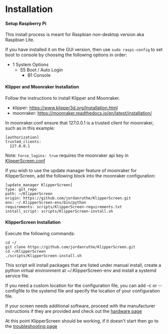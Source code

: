 # Installation

#### Setup Raspberry Pi
This install process is meant for Raspbian non-desktop version aka Raspbian Lite.

If you have installed it on the GUI version, then use `sudo raspi-config` to set boot to console by choosing the following options in order:

* 1 System Options
    * S5 Boot / Auto Login
        * B1 Console

#### Klipper and Moonraker Installation

Follow the instructions to install Klipper and Moonraker.
* klipper: https://www.klipper3d.org/Installation.html
* moonraker: https://moonraker.readthedocs.io/en/latest/installation/

In moonraker.conf ensure that 127.0.0.1 is a trusted client for moonraker, such as in this example:
```
[authorization]
trusted_clients:
  127.0.0.1
```

Note: `force_logins: true` requires the moonraker api key in [KlipperScreen.conf](Configuration.md)

If you wish to use the update manager feature of moonraker for KlipperScreen, add the following block into the moonraker
configuration:
```
[update_manager KlipperScreen]
type: git_repo
path: ~/KlipperScreen
origin: https://github.com/jordanruthe/KlipperScreen.git
env: ~/.KlipperScreen-env/bin/python
requirements: scripts/KlipperScreen-requirements.txt
install_script: scripts/KlipperScreen-install.sh
```

#### KlipperScreen Installation
Execute the following commands:
```
cd ~/
git clone https://github.com/jordanruthe/KlipperScreen.git
cd ~/KlipperScreen
./scripts/KlipperScreen-install.sh
```

This script will install packages that are listed under manual install, create a python virtual environment at
~/.KlipperScreen-env and install a systemd service file.

If you need a custom location for the configuration file, you can add -c or --configfile to the systemd file and specify
the location of your configuration file.

If your screen needs additional software, proceed with the manufacturer instructions if they are provided
and check out the [hardware page](Hardware.md)

At this point KlipperScreen should be working, if it doesn't start then go to the [troubleshooting page](Troubleshooting.md)
